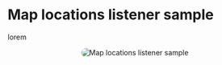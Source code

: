 # Map locations listener sample

lorem

<p style = 'text-align:center;'>
  <image
    src="map-locations-listener-sample.png"
    alt="Map locations listener sample"
    caption="Map locations listener sample" 
    style="border-radius: 12px;">
</p>
